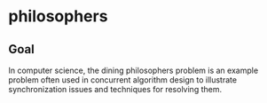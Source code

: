 # philosophers

## Goal
In computer science, the dining philosophers problem is an example problem often used in concurrent algorithm design to illustrate synchronization issues and techniques for resolving them.


